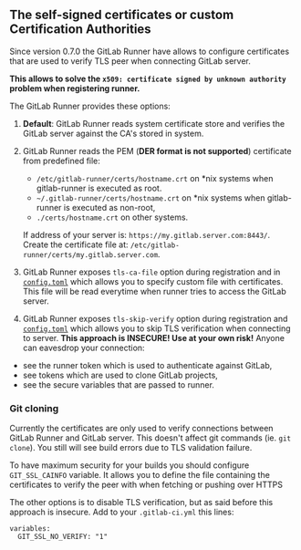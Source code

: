## The self-signed certificates or custom Certification Authorities

Since version 0.7.0 the GitLab Runner have allows to configure certificates that are used to verify TLS peer when connecting GitLab server.

**This allows to solve the `x509: certificate signed by unknown authority` problem when registering runner.**

The GitLab Runner provides these options:

1. **Default**: GitLab Runner reads system certificate store and verifies the GitLab server against the CA's stored in system.

2. GitLab Runner reads the PEM (**DER format is not supported**) certificate from predefined file:

    - `/etc/gitlab-runner/certs/hostname.crt` on *nix systems when gitlab-runner is executed as root.
    - `~/.gitlab-runner/certs/hostname.crt` on *nix systems when gitlab-runner is executed as non-root,
    - `./certs/hostname.crt` on other systems.
        
    If address of your server is: `https://my.gitlab.server.com:8443/`.
    Create the certificate file at: `/etc/gitlab-runner/certs/my.gitlab.server.com`. 

3. GitLab Runner exposes `tls-ca-file` option during registration and in [`config.toml`](advanced-configuration.md)
which allows you to specify custom file with certificates. This file will be read everytime when runner tries to
access the GitLab server.

4. GitLab Runner exposes `tls-skip-verify` option during registration and [`config.toml`](advanced-configuration.md)
which allows you to skip TLS verification when connecting to server.
**This approach is INSECURE! Use at your own risk!**
Anyone can eavesdrop your connection:
- see the runner token which is used to authenticate against GitLab,
- see tokens which are used to clone GitLab projects,
- see the secure variables that are passed to runner.

### Git cloning

Currently the certificates are only used to verify connections between GitLab Runner and GitLab server.
This doesn't affect git commands (ie. `git clone`).
You still will see build errors due to TLS validation failure.

To have maximum security for your builds you should configure `GIT_SSL_CAINFO` variable.
It allows you to define the file containing the certificates to verify the peer with when fetching or pushing over HTTPS

The other options is to disable TLS verification, but as said before this approach is insecure. 
Add to your `.gitlab-ci.yml` this lines:
```
variables:
  GIT_SSL_NO_VERIFY: "1"
```
